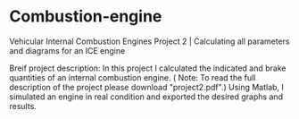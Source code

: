# Combustion-engine
Vehicular Internal Combustion Engines Project 2 | Calculating all parameters and diagrams for an ICE engine

Breif project description: In this project I calculated the indicated and brake quantities of an internal combustion engine. ( Note: To read the full description of the project please download "project2.pdf".)
Using Matlab, I simulated an engine in real condition and exported the desired graphs and results.
